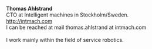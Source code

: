 <b>Thomas Ahlstrand</b><br>
CTO at Intelligent machines in Stockholm/Sweden. <br>
http://intmach.com<br>
I can be reached at mail thomas.ahlstrand at intmach.com<br>
<br>
I work mainly within the field of service robotics.<br>
<br>

<!---
thomasahlstrand/thomasahlstrand is a ✨ special ✨ repository because its `README.md` (this file) appears on your GitHub profile.
You can click the Preview link to take a look at your changes.
--->
